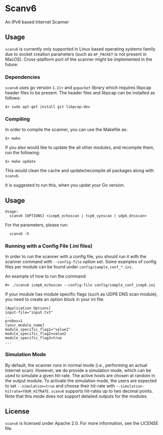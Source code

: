 # Scanv6

An IPv6 based Internet Scanner

## Usage
`scanv6` is currently only supported in Linux based operating systems family due to socket creation parameters (such as `AF_PACKET` is not present in MacOS). Cross-platform port of the scanner might be implemented in the future.  

### Dependencies
`scanv6` uses go version `1.21+` and `gopacket` library which requires libpcap header files to be present. The header files and libpcap can be installed as follows:
```
$> sudo apt-get install git libpcap-dev
```

### Compiling
In order to compile the scanner, you can use the Makefile as:
```
$> make
```

If you also would like to update the all other modules, and recompile them, run the following:
```
$> make update
```
This would clean the cache and update/recompile all packages along with `scanv6`.

It is suggested to run this, when you updat your Go version.

## Usage
```
Usage:
  scanv6 [OPTIONS] <icmp6_echoscan | tcp6_synscan | udp6_dnsscan>
```

For the parameters, please run:
```
  scanv6 -h
```

### Running with a Config File (.ini files)

In order to run the scanner with a config file, you should run it with the scanner command with `--config-file` option set.
Some examples of config files per module can be found under `config/sample_conf_*.ini`.

An example of how to run the command:
```
#> ./scanv6 icmp6_echoscan --config-file config/sample_conf_icmp6.ini
```

If your module has module specific flags (such as UDP6 DNS scan module), you need to create an option block in your ini file:
```
[Application Options]
input-file="input.txt"
...
probes=1
[your_module_name]
module_specific_flag1="value1"
module_specific_flag2=value2
module_specific_flag3=true
...
```

### Simulation Mode

By default, the scanner runs in normal mode (i.e., performing an actual Internet scan). However, we do provide a simulation mode, which can be used to simulate a given hit-rate. The active hosts are chosen at random in the output module. To activate the simulation mode, the users are expected to set `--simulation=true` and choose their hit-rate with `--simulation-hitrate=YOUR_HITRATE`. `scanv6` supports hit-rates up to two decimal points. Note that this mode does not support detailed outputs for the modules.

## License
`scanv6` is licensed under Apache 2.0. For more information, see the LICENSE file.

